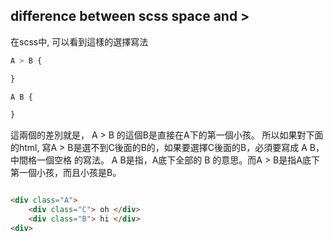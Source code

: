 ## difference between scss space and >

在scss中, 可以看到這樣的選擇寫法

```css
A > B {

}
```

```css
A B {

}
```

這兩個的差別就是， A > B 的這個B是直接在A下的第一個小孩。 
所以如果對下面的html, 寫A > B是選不到C後面的B的，如果要選擇C後面的B，必須要寫成 A B，中間格一個空格
的寫法。
A B是指，A底下全部的 B 的意思。而A > B是指A底下第一個小孩，而且小孩是B。

```html

<div class="A"> 
    <div class="C"> oh </div>
    <div class="B"> hi </div>
<div> 

```
